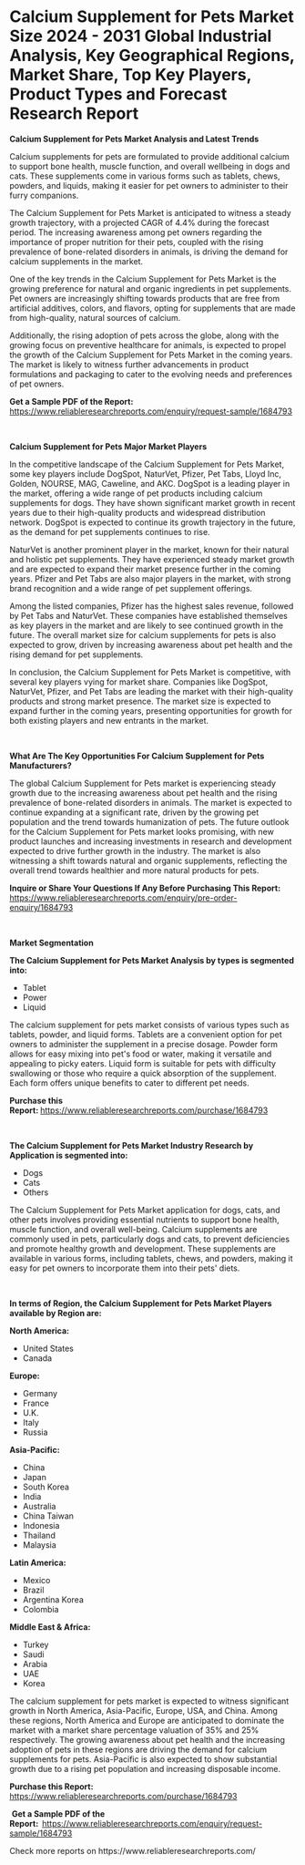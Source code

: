 <p><h1>Calcium Supplement for Pets Market Size 2024 - 2031 Global Industrial Analysis, Key Geographical Regions, Market Share, Top Key Players, Product Types and Forecast Research Report</h1></p><p><strong>Calcium Supplement for Pets Market Analysis and Latest Trends</strong></p>
<p><p>Calcium supplements for pets are formulated to provide additional calcium to support bone health, muscle function, and overall wellbeing in dogs and cats. These supplements come in various forms such as tablets, chews, powders, and liquids, making it easier for pet owners to administer to their furry companions.</p><p>The Calcium Supplement for Pets Market is anticipated to witness a steady growth trajectory, with a projected CAGR of 4.4% during the forecast period. The increasing awareness among pet owners regarding the importance of proper nutrition for their pets, coupled with the rising prevalence of bone-related disorders in animals, is driving the demand for calcium supplements in the market.</p><p>One of the key trends in the Calcium Supplement for Pets Market is the growing preference for natural and organic ingredients in pet supplements. Pet owners are increasingly shifting towards products that are free from artificial additives, colors, and flavors, opting for supplements that are made from high-quality, natural sources of calcium.</p><p>Additionally, the rising adoption of pets across the globe, along with the growing focus on preventive healthcare for animals, is expected to propel the growth of the Calcium Supplement for Pets Market in the coming years. The market is likely to witness further advancements in product formulations and packaging to cater to the evolving needs and preferences of pet owners.</p></p>
<p><strong>Get a Sample PDF of the Report:&nbsp;</strong> <a href="https://www.reliableresearchreports.com/enquiry/request-sample/1684793">https://www.reliableresearchreports.com/enquiry/request-sample/1684793</a></p>
<p>&nbsp;</p>
<p><strong>Calcium Supplement for Pets Major Market Players</strong></p>
<p><p>In the competitive landscape of the Calcium Supplement for Pets Market, some key players include DogSpot, NaturVet, Pfizer, Pet Tabs, Lloyd Inc, Golden, NOURSE, MAG, Caweline, and AKC. DogSpot is a leading player in the market, offering a wide range of pet products including calcium supplements for dogs. They have shown significant market growth in recent years due to their high-quality products and widespread distribution network. DogSpot is expected to continue its growth trajectory in the future, as the demand for pet supplements continues to rise.</p><p>NaturVet is another prominent player in the market, known for their natural and holistic pet supplements. They have experienced steady market growth and are expected to expand their market presence further in the coming years. Pfizer and Pet Tabs are also major players in the market, with strong brand recognition and a wide range of pet supplement offerings.</p><p>Among the listed companies, Pfizer has the highest sales revenue, followed by Pet Tabs and NaturVet. These companies have established themselves as key players in the market and are likely to see continued growth in the future. The overall market size for calcium supplements for pets is also expected to grow, driven by increasing awareness about pet health and the rising demand for pet supplements.</p><p>In conclusion, the Calcium Supplement for Pets Market is competitive, with several key players vying for market share. Companies like DogSpot, NaturVet, Pfizer, and Pet Tabs are leading the market with their high-quality products and strong market presence. The market size is expected to expand further in the coming years, presenting opportunities for growth for both existing players and new entrants in the market.</p></p>
<p>&nbsp;</p>
<p><strong>What Are The Key Opportunities For Calcium Supplement for Pets Manufacturers?</strong></p>
<p><p>The global Calcium Supplement for Pets market is experiencing steady growth due to the increasing awareness about pet health and the rising prevalence of bone-related disorders in animals. The market is expected to continue expanding at a significant rate, driven by the growing pet population and the trend towards humanization of pets. The future outlook for the Calcium Supplement for Pets market looks promising, with new product launches and increasing investments in research and development expected to drive further growth in the industry. The market is also witnessing a shift towards natural and organic supplements, reflecting the overall trend towards healthier and more natural products for pets.</p></p>
<p><strong>Inquire or Share Your Questions If Any Before Purchasing This Report:</strong> <a href="https://www.reliableresearchreports.com/enquiry/pre-order-enquiry/1684793">https://www.reliableresearchreports.com/enquiry/pre-order-enquiry/1684793</a></p>
<p>&nbsp;</p>
<p><strong>Market Segmentation</strong></p>
<p><strong>The Calcium Supplement for Pets Market Analysis by types is segmented into:</strong></p>
<p><ul><li>Tablet</li><li>Power</li><li>Liquid</li></ul></p>
<p><p>The calcium supplement for pets market consists of various types such as tablets, powder, and liquid forms. Tablets are a convenient option for pet owners to administer the supplement in a precise dosage. Powder form allows for easy mixing into pet's food or water, making it versatile and appealing to picky eaters. Liquid form is suitable for pets with difficulty swallowing or those who require a quick absorption of the supplement. Each form offers unique benefits to cater to different pet needs.</p></p>
<p><strong>Purchase this Report:&nbsp;</strong><a href="https://www.reliableresearchreports.com/purchase/1684793">https://www.reliableresearchreports.com/purchase/1684793</a></p>
<p>&nbsp;</p>
<p><strong>The Calcium Supplement for Pets Market Industry Research by Application is segmented into:</strong></p>
<p><ul><li>Dogs</li><li>Cats</li><li>Others</li></ul></p>
<p><p>The Calcium Supplement for Pets Market application for dogs, cats, and other pets involves providing essential nutrients to support bone health, muscle function, and overall well-being. Calcium supplements are commonly used in pets, particularly dogs and cats, to prevent deficiencies and promote healthy growth and development. These supplements are available in various forms, including tablets, chews, and powders, making it easy for pet owners to incorporate them into their pets' diets.</p></p>
<p>&nbsp;</p>
<p><strong>In terms of Region, the Calcium Supplement for Pets Market Players available by Region are:</strong></p>
<p>
    <p> <strong> North America: </strong>
        <ul>
            <li>United States</li>
            <li>Canada</li>
        </ul>
        </p> 
    <p> <strong> Europe: </strong>
        <ul>
            <li>Germany</li>
            <li>France</li>
            <li>U.K.</li>
            <li>Italy</li>
            <li>Russia</li>
        </ul>
        </p> 
    <p> <strong> Asia-Pacific: </strong>
        <ul>
            <li>China</li>
            <li>Japan</li>
            <li>South Korea</li>
            <li>India</li>
            <li>Australia</li>
            <li>China Taiwan</li>
            <li>Indonesia</li>
            <li>Thailand</li>
            <li>Malaysia</li>
        </ul>
        </p> 
    <p> <strong> Latin America: </strong>
        <ul>
            <li>Mexico</li>
            <li>Brazil</li>
            <li>Argentina Korea</li>
            <li>Colombia</li>
        </ul>
        </p> 
    <p> <strong> Middle East & Africa: </strong>
        <ul>
            <li>Turkey</li>
            <li>Saudi</li>
            <li>Arabia</li>
            <li>UAE</li>
            <li>Korea</li>
        </ul>
    </p>
    </p>
<p><p>The calcium supplement for pets market is expected to witness significant growth in North America, Asia-Pacific, Europe, USA, and China. Among these regions, North America and Europe are anticipated to dominate the market with a market share percentage valuation of 35% and 25% respectively. The growing awareness about pet health and the increasing adoption of pets in these regions are driving the demand for calcium supplements for pets. Asia-Pacific is also expected to show substantial growth due to a rising pet population and increasing disposable income.</p></p>
<p><strong>Purchase this Report: </strong><a href="https://www.reliableresearchreports.com/purchase/1684793">https://www.reliableresearchreports.com/purchase/1684793</a></p>
<p>&nbsp;<strong>Get a Sample PDF of the Report:&nbsp;&nbsp;</strong><a href="https://www.reliableresearchreports.com/enquiry/request-sample/1684793">https://www.reliableresearchreports.com/enquiry/request-sample/1684793</a></p>
<p><strong></strong></p>
<p>Check more reports on https://www.reliableresearchreports.com/</p>